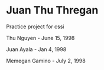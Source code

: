 # Juan Thu Thregan
Practice project for cssi

Thu Nguyen - June 15, 1998

Juan Ayala - Jan 4, 1998

Memegan Gamino - July 2, 1998
